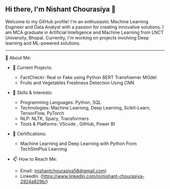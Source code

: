 ## Hi there, I'm Nishant Chourasiya 👋


Welcome to my GitHub profile! I'm an enthusiastic Machine Learning Engineer and Data Analyst with a passion for creating innovative solutions. I am MCA graduate in Artificial Intelligence and Machine Learning from LNCT University, Bhopal. Currently, I'm working on projects involving Deep learning and ML-powered solutions.

__________________________________________________________________________________________________________________________________________________________________________________


🌟 About Me:
    
   * 🔭 Current Projects:
        
      * FactCheckr: Real or Fake using Python  BERT Transfoemer MOdel
      * Fruits and Vegetables Freshness Detection Using CNN
        
   * 🌱 Skills & Interests:
    
      * Programming Languages: Python, SQL
      * Technologies: Machine Learning, Deep Learning, Scikit-Learn, TensorFlow, PyTorch
      * NLP: NLTK, Spacy, Transformers
      * Tools & Platforms: VScode , GitHub, Power BI
        
   * 🎯 Certifications:
    
      * Machine Learning and Deep Learning with Python From TechSimPlus Learning
        
   * 📫 How to Reach Me:
    
      * Email: (nishantchourasiya58@gmail.com)
      * LinkedIn: (https://www.linkedin.com/in/nishant-chourasiya-2924a829b/)
